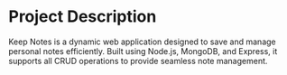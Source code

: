 # Project Description

Keep Notes is a dynamic web application designed to save and manage personal notes efficiently. Built using Node.js, MongoDB, and Express, it supports all CRUD operations to provide seamless note management.
